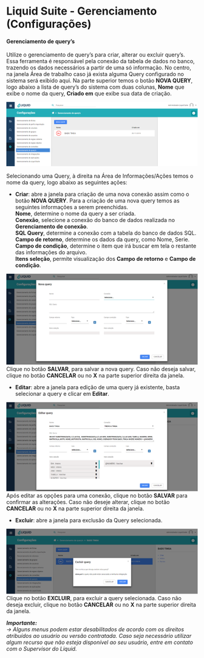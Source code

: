 # Liquid Suite - Gerenciamento (Configurações)


#### Gerenciamento de query’s
Utilize o gerenciamento de query’s para criar, alterar ou excluir query’s. Essa ferramenta é responsável pela conexão da tabela de dados no banco, trazendo os dados necessários a partir de uma só informação.
No centro, na janela Área de trabalho caso já exista alguma Query configurado no sistema será exibido aqui. Na parte superior temos o botão **NOVA QUERY**, logo abaixo a lista de query’s do sistema com duas colunas, **Nome** que exibe o nome da query, **Criado em** que exibe sua data de criação.  

![Gerenciamento de query](img/097.png)  

Selecionando uma Query, à direita na Área de Informações/Ações temos o nome da query, logo abaixo as seguintes ações:  

* **Criar**: abre a janela para criação de uma nova conexão assim como o botão **NOVA QUERY**. Para a criação de uma nova query temos as seguintes informações a serem preenchidas.  
**Nome**, determine o nome da query a ser criada.  
**Conexão**, selecione a conexão do banco de dados realizada no **Gerenciamento de conexão**.  
**SQL Query**, determine a conexão com a tabela do banco de dados SQL.  
**Campo de retorno**, determine os dados da query, como Nome, Serie.  
**Campo de condição**, determine o item que irá buscar em tela o restante das informações do arquivo.  
**Itens seleção**, permite visualização dos **Campo de retorno** e **Campo de condição**.  

![Criar query](img/098.png)  
Clique no botão **SALVAR**, para salvar a nova query. Caso não deseja salvar, clique no botão **CANCELAR** ou no **X** na parte superior direita da janela.  

* **Editar**: abre a janela para edição de uma query já existente, basta selecionar a query e clicar em **Editar**.  

![Editar query](img/099.png)  
Após editar as opções para uma conexão, clique no botão **SALVAR** para confirmar as alterações. Caso não deseje alterar, clique no botão **CANCELAR** ou no **X** na parte superior direita da janela.

* **Excluir**: abre a janela para exclusão da Query selecionada.  

![Excluir query](img/0100.png)  
Clique no botão **EXCLUIR**, para excluir a query selecionada. Caso não deseja excluir, clique no botão **CANCELAR** ou no **X** na parte superior direita da janela.  

***Importante:***    
*→ Alguns menus podem estar desabilitados de acordo com os direitos atribuídos ao usuário ou versão contratada. Caso seja necessário utilizar algum recurso que não esteja disponível ao seu usuário, entre em contato com o Supervisor do Liquid.*  